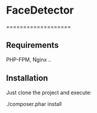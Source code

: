 # FaceDetector
===================


Requirements
-------------

PHP-FPM, Nginx ..


Installation
-------------

Just clone the project and execute:

  ./composer.phar install
  
  
